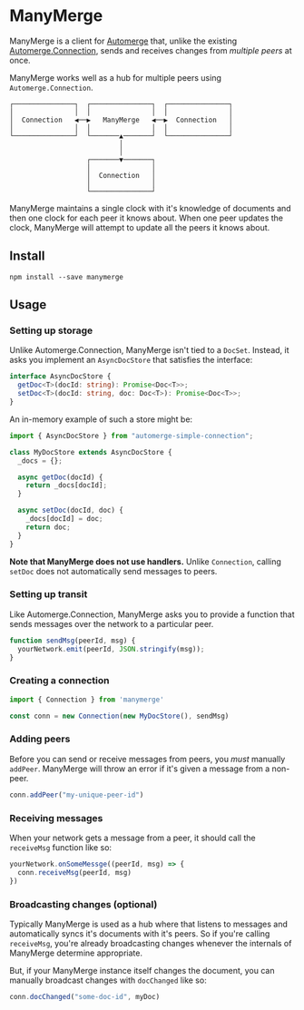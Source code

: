 # ManyMerge

ManyMerge is a client for [Automerge](https://github.com/automerge/automerge) that, unlike the existing [Automerge.Connection](https://github.com/automerge/automerge/blob/master/src/connection.js), sends and receives changes from _multiple peers_ at once.

ManyMerge works well as a hub for multiple peers using `Automerge.Connection`. 

```
┌───────────────┐  ┌───────────────┐  ┌───────────────┐
│               │  │               │  │               │
│  Connection   ◀──▶   ManyMerge   ◀──▶  Connection   │
│               │  │               │  │               │
└───────────────┘  └───────▲───────┘  └───────────────┘
                           │                           
                           │                           
                   ┌───────▼───────┐                   
                   │               │                   
                   │  Connection   │                   
                   │               │                   
                   └───────────────┘                   
```

ManyMerge maintains a single clock with it's knowledge of documents and then one clock for each peer it knows about. When one peer updates the clock, ManyMerge will attempt to update all the peers it knows about.  

## Install

```
npm install --save manymerge
```

## Usage

### Setting up storage

Unlike Automerge.Connection, ManyMerge isn't tied to a `DocSet`. Instead, it asks you implement an `AsyncDocStore` that satisfies the interface:

```ts 
interface AsyncDocStore {
  getDoc<T>(docId: string): Promise<Doc<T>>;
  setDoc<T>(docId: string, doc: Doc<T>): Promise<Doc<T>>;
}
```

An in-memory example of such a store might be:
```ts
import { AsyncDocStore } from "automerge-simple-connection";

class MyDocStore extends AsyncDocStore {
  _docs = {};

  async getDoc(docId) {
    return _docs[docId];
  }

  async setDoc(docId, doc) {
    _docs[docId] = doc;
    return doc;
  }
}
```

**Note that ManyMerge does not use handlers.** Unlike `Connection`, calling `setDoc` does not automatically send messages to peers. 

### Setting up transit

Like Automerge.Connection, ManyMerge asks you to provide a function that sends messages over the network to a particular peer.

```ts
function sendMsg(peerId, msg) {
  yourNetwork.emit(peerId, JSON.stringify(msg));
}
```

### Creating a connection 

```ts
import { Connection } from 'manymerge'

const conn = new Connection(new MyDocStore(), sendMsg)
```

### Adding peers 

Before you can send or receive messages from peers, you _must_ manually `addPeer`. ManyMerge will throw an error if it's given a message from a non-peer. 

```ts
conn.addPeer("my-unique-peer-id")
```

### Receiving messages 
When your network gets a message from a peer, it should call the `receiveMsg` function like so:

```ts
yourNetwork.onSomeMessge((peerId, msg) => {
  conn.receiveMsg(peerId, msg)
})
```


### Broadcasting changes (optional)
Typically ManyMerge is used as a hub where that listens to messages and automatically syncs it's documents with it's peers. So if you're calling `receiveMsg`, you're already broadcasting changes whenever the internals of ManyMerge determine appropriate. 

But, if your ManyMerge instance itself changes the document, you can manually broadcast changes with `docChanged` like so:

```ts
conn.docChanged("some-doc-id", myDoc)
```
